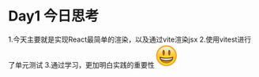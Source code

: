 # Day1 今日思考
1.今天主要就是实现React最简单的渲染，以及通过vite渲染jsx
2.使用vitest进行了单元测试
3.通过学习，更加明白实践的重要性![Alt text](0170066A.png)

